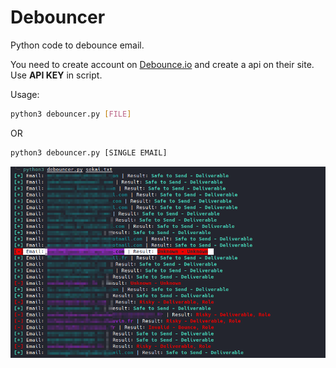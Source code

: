 # Debouncer
Python code to debounce email.

You need to create account on [Debounce.io](https://app.debounce.io/) and create a api on their site.
Use **API KEY** in script.

Usage:
```sh
python3 debouncer.py [FILE]
```
OR
```sh
python3 debouncer.py [SINGLE EMAIL]
```

![demo](res.png)
